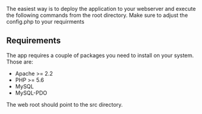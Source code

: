 The easiest way is to deploy the application to your webserver and execute the following commands from the root directory. Make sure to adjust the config.php to your requirments

## Requirements
The app requires a couple of packages you need to install on your system. Those are:
- Apache >= 2.2
- PHP >= 5.6
- MySQL
- MySQL-PDO



The web root should point to the src directory.